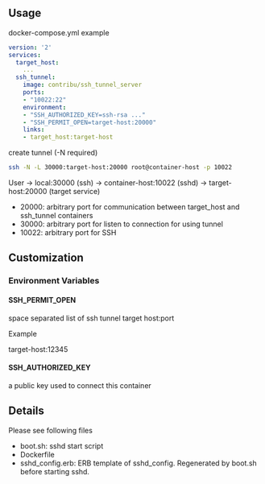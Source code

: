 ## Usage

docker-compose.yml example

```yaml
version: '2'
services:
  target_host:
    ...
  ssh_tunnel:
    image: contribu/ssh_tunnel_server
    ports:
    - "10022:22"
    environment:
    - "SSH_AUTHORIZED_KEY=ssh-rsa ..."
    - "SSH_PERMIT_OPEN=target-host:20000"
    links:
    - target_host:target-host
```

create tunnel (-N required)

```bash
ssh -N -L 30000:target-host:20000 root@container-host -p 10022
```

User -> local:30000 (ssh) -> container-host:10022 (sshd) -> target-host:20000 (target service)

- 20000: arbitrary port for communication between target_host and ssh_tunnel containers
- 30000: arbitrary port for listen to connection for using tunnel
- 10022: arbitrary port for SSH

## Customization

### Environment Variables

#### SSH_PERMIT_OPEN

space separated list of ssh tunnel target host:port

Example

target-host:12345

#### SSH_AUTHORIZED_KEY

a public key used to connect this container

## Details

Please see following files

- boot.sh: sshd start script
- Dockerfile
- sshd_config.erb: ERB template of sshd_config. Regenerated by boot.sh before starting sshd. 
